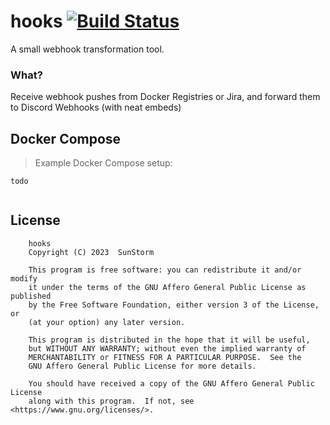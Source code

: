 # hooks [![Build Status](https://github.com/based-zrt/hooks/actions/workflows/build.yml/badge.svg)](https://github.com/based-zrt/hooks/actions/workflows/build.yml)

A small webhook transformation tool.

### What?

Receive webhook pushes from Docker Registries or Jira, and forward them to Discord Webhooks (with neat embeds)

## Docker Compose
> Example Docker Compose setup:

```
todo
    
```

## License
```
    hooks
    Copyright (C) 2023  SunStorm

    This program is free software: you can redistribute it and/or modify
    it under the terms of the GNU Affero General Public License as published
    by the Free Software Foundation, either version 3 of the License, or
    (at your option) any later version.

    This program is distributed in the hope that it will be useful,
    but WITHOUT ANY WARRANTY; without even the implied warranty of
    MERCHANTABILITY or FITNESS FOR A PARTICULAR PURPOSE.  See the
    GNU Affero General Public License for more details.

    You should have received a copy of the GNU Affero General Public License
    along with this program.  If not, see <https://www.gnu.org/licenses/>.
```